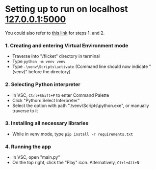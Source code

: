 # Setting up to run on localhost [127.0.0.1:5000](127.0.0.1:5000)
You could also refer to [this link](https://youtu.be/6M3LzGmIAso?t=101) for steps 1. and 2.

### 1. Creating and entering Virtual Environment mode
- Traverse into "/flicket" directory in terminal
- Type `python -m venv venv`
- Type `.\venv\Scripts\activate` (Command line should now indicate "(venv)" before the directory)

### 2. Selecting Python interpreter
- In VSC, `Ctrl+Shift+P` to enter Command Palette
- Click "Python: Select Interpreter" 
- Select the option with path ".\venv\Scripts\python.exe", or manually traverse to it

### 3. Installing all necessary libraries
- While in venv mode, type `pip install -r requirements.txt`

### 4. Running the app
- In VSC, open "main.py"
- On the top right, click the "Play" icon. Alternatively, `Ctrl+Alt+N`